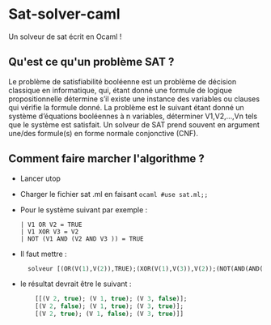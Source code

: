 # Sat-solver-caml 
Un solveur de sat écrit en Ocaml ! 

## Qu'est ce qu'un problème SAT ? 

Le problème de satisfiabilité booléenne est un problème de décision classique en informatique, qui,
étant donné une formule de logique propositionnelle détermine s’il existe une instance des variables
ou clauses qui vérifie la formule donné.
La problème est le suivant étant donné un système d’équations booléennes à n variables, déterminer
V1,V2,…,Vn tels que le système est satisfait.
Un solveur de SAT prend souvent en argument une/des formule(s) en forme normale conjonctive
(CNF).

## Comment faire marcher l'algorithme ? 
- Lancer utop
- Charger le fichier sat .ml en faisant ```ocaml #use sat.ml;;```
- Pour le système suivant par exemple :   
  
  ``` Pour le système :
  | V1 OR V2 = TRUE
  | V1 XOR V3 = V2
  | NOT (V1 AND (V2 AND V3 )) = TRUE
  ````
- Il faut mettre :
  ```ocaml 
    solveur [(OR(V(1),V(2)),TRUE);(XOR(V(1),V(3)),V(2));(NOT(AND(AND(V(1),V(2)),V(3))),TRUE)] ;;
  ````
- le résultat devrait être le suivant :
  
  ```ocaml - : (eb * bool) list list =
      [[(V 2, true); (V 1, true); (V 3, false)];
      [(V 2, false); (V 1, true); (V 3, true)];
      [(V 2, true); (V 1, false); (V 3, true)]]
  ````
  
